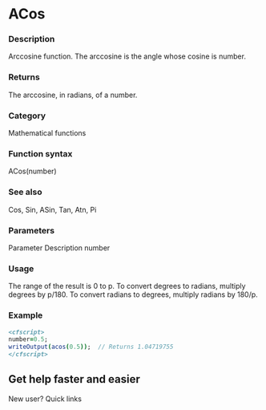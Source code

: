 # ACos

### Description

Arccosine function. The arccosine is the angle whose cosine is number.
### Returns

The arccosine, in radians, of a number.
### Category

Mathematical functions
### Function syntax

ACos(number)
### See also

Cos, Sin, ASin, Tan, Atn, Pi
### Parameters

Parameter
Description
number
### Usage

The range of the result is 0 to p. To convert degrees to radians, multiply degrees by p/180. To convert radians to degrees, multiply radians by 180/p.
### Example

```coldfusion
<cfscript>
number=0.5;
writeOutput(acos(0.5));  // Returns 1.04719755
</cfscript>
```
## Get help faster and easier
New user?
Quick links
